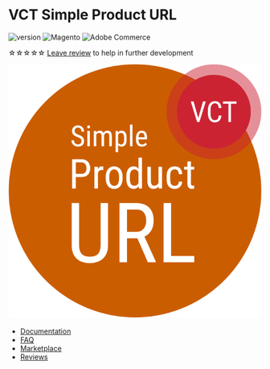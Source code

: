 # VCT Simple Product URL

![version](https://img.shields.io/badge/version-v2.x.x-blue)
![Magento](https://img.shields.io/badge/compatibility-Magento-da4c02)
![Adobe Commerce](https://img.shields.io/badge/compatibility-Adobe_Commerce-b62324)

<span class="star">☆☆☆☆☆</span> [Leave review](https://commercemarketplace.adobe.com/vct-simpleproducturl.html#bazaarvoice.reviews.tab) to help in further development

[![VCT Simple Product URL Logo](/img/docs/Vct_SimpleProductUrl.svg)](https://commercemarketplace.adobe.com/vct-simpleproducturl.html)

- [Documentation](/simple-product-url)
- [FAQ](/faq)
- [Marketplace](https://commercemarketplace.adobe.com/vct-simpleproducturl.html)
- [Reviews](https://commercemarketplace.adobe.com/vct-simpleproducturl.html#bazaarvoice.reviews.tab)
